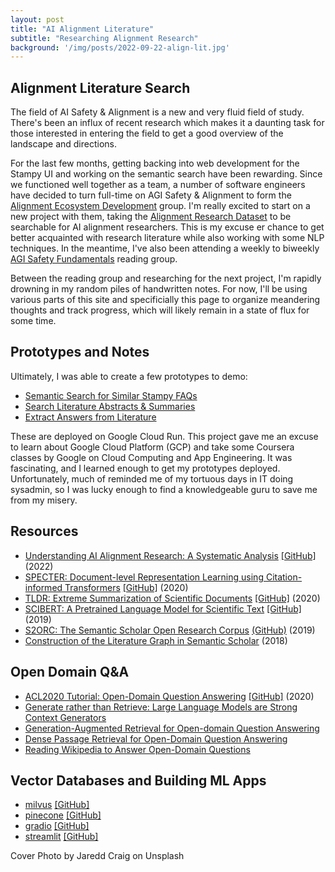 ```yaml
---
layout: post
title: "AI Alignment Literature"
subtitle: "Researching Alignment Research"
background: '/img/posts/2022-09-22-align-lit.jpg'
---
```


## Alignment Literature Search

The field of AI Safety & Alignment is a new and very fluid field of study. There's been an influx of recent research which makes it a daunting task for those interested in entering the field to get a good overview of the landscape and directions.

For the last few months, getting backing into web development for the Stampy UI and working on the semantic search have been rewarding. Since we functioned well together as a team, a number of software engineers have decided to turn full-time on AGI Safety & Alignment to form the [Alignment Ecosystem Development](https://alignment.dev/) group. I'm really excited to start on a new project with them, taking the [Alignment Research Dataset](https://github.com/moirage/alignment-research-dataset) to be searchable for AI alignment researchers. This is my excuse er chance to get better acquainted with research literature while also working with some NLP techniques. In the meantime, I've also been attending a weekly to biweekly [AGI Safety Fundamentals](https://www.agisafetyfundamentals.com/ai-alignment-curriculum) reading group.

Between the reading group and researching for the next project, I'm rapidly drowning in my random piles of handwritten notes. For now, I'll be using various parts of this site and specificially this page to organize meandering thoughts and track progress, which will likely remain in a state of flux for some time.

## Prototypes and Notes

Ultimately, I was able to create a few prototypes to demo:

- [Semantic Search for Similar Stampy FAQs](http://nlp.stampy.ai)
- [Search Literature Abstracts & Summaries](https://nlp.stampy.ai/literature)
- [Extract Answers from Literature](https://nlp.stampy.ai/extract)

These are deployed on Google Cloud Run. This project gave me an excuse to learn about Google Cloud Platform (GCP) and take some Coursera classes by Google on Cloud Computing and App Engineering. It was fascinating, and I learned enough to get my prototypes deployed. Unfortunately, much of reminded me of my tortuous days in IT doing sysadmin, so I was lucky enough to find a knowledgeable guru to save me from my misery.

## Resources

- [Understanding AI Alignment Research: A Systematic Analysis](https://arxiv.org/abs/2206.02841) [[GitHub]](<https://github.com/moirage/alignment-research-dataset>) (2022)
- [SPECTER: Document-level Representation Learning using Citation-informed Transformers](https://arxiv.org/abs/2004.07180) [[GitHub]](<https://github.com/allenai/specter>) (2020)
- [TLDR: Extreme Summarization of Scientific Documents](https://arxiv.org/abs/2004.15011) [[GitHub]](<https://github.com/allenai/scitldr>) (2020)
- [SCIBERT: A Pretrained Language Model for Scientific Text](https://arxiv.org/abs/1903.10676v3) [[GitHub]](<https://github.com/allenai/scibert>) (2019)
- [S2ORC: The Semantic Scholar Open Research Corpus](https://arxiv.org/abs/1903.10676v3) [(GitHub)](https://github.com/allenai/s2orc) (2019)
- [Construction of the Literature Graph in Semantic Scholar](https://arxiv.org/abs/1805.02262) (2018)

## Open Domain Q&A

- [ACL2020 Tutorial: Open-Domain Question Answering](https://aclanthology.org/2020.acl-tutorials.8/) [[GitHub]](<https://github.com/danqi/acl2020-openqa-tutorial>) (2020)
- [Generate rather than Retrieve: Large Language Models are Strong Context Generators](https://arxiv.org/abs/2209.10063)
- [Generation-Augmented Retrieval for Open-domain Question Answering](https://arxiv.org/abs/2009.08553)
- [Dense Passage Retrieval for Open-Domain Question Answering](https://arxiv.org/abs/2004.04906)
- [Reading Wikipedia to Answer Open-Domain Questions](https://arxiv.org/abs/1704.00051)

## Vector Databases and Building ML Apps

- [milvus](https://milvus.io/) [[GitHub]](<https://github.com/milvus-io/bootcamp>)
- [pinecone](https://www.pinecone.io/learn/) [[GitHub]](<https://github.com/pinecone-io>)
- [gradio](https://www.gradio.app/getting_started/) [[GitHub]](<https://github.com/gradio-app>)
- [streamlit](https://docs.streamlit.io/library/get-started) [[GitHub]](<https://github.com/streamlit>)

<figcaption>Cover Photo by Jaredd Craig on Unsplash</figcaption>